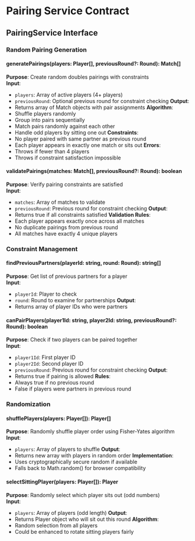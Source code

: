 # Pairing Service Contract

## PairingService Interface

### Random Pairing Generation

#### generatePairings(players: Player[], previousRound?: Round): Match[]
**Purpose**: Create random doubles pairings with constraints  
**Input**: 
- `players`: Array of active players (4+ players)
- `previousRound`: Optional previous round for constraint checking
**Output**: 
- Returns array of Match objects with pair assignments
**Algorithm**: 
- Shuffle players randomly
- Group into pairs sequentially  
- Match pairs randomly against each other
- Handle odd players by sitting one out
**Constraints**: 
- No player paired with same partner as previous round
- Each player appears in exactly one match or sits out
**Errors**: 
- Throws if fewer than 4 players
- Throws if constraint satisfaction impossible

#### validatePairings(matches: Match[], previousRound?: Round): boolean
**Purpose**: Verify pairing constraints are satisfied  
**Input**: 
- `matches`: Array of matches to validate
- `previousRound`: Previous round for constraint checking
**Output**: 
- Returns true if all constraints satisfied
**Validation Rules**: 
- Each player appears exactly once across all matches
- No duplicate pairings from previous round
- All matches have exactly 4 unique players

### Constraint Management

#### findPreviousPartners(playerId: string, round: Round): string[]
**Purpose**: Get list of previous partners for a player  
**Input**: 
- `playerId`: Player to check
- `round`: Round to examine for partnerships
**Output**: 
- Returns array of player IDs who were partners

#### canPairPlayers(player1Id: string, player2Id: string, previousRound?: Round): boolean
**Purpose**: Check if two players can be paired together  
**Input**: 
- `player1Id`: First player ID
- `player2Id`: Second player ID  
- `previousRound`: Previous round for constraint checking
**Output**: 
- Returns true if pairing is allowed
**Rules**: 
- Always true if no previous round
- False if players were partners in previous round

### Randomization

#### shufflePlayers(players: Player[]): Player[]
**Purpose**: Randomly shuffle player order using Fisher-Yates algorithm  
**Input**: 
- `players`: Array of players to shuffle
**Output**: 
- Returns new array with players in random order
**Implementation**: 
- Uses cryptographically secure random if available
- Falls back to Math.random() for browser compatibility

#### selectSittingPlayer(players: Player[]): Player
**Purpose**: Randomly select which player sits out (odd numbers)  
**Input**: 
- `players`: Array of players (odd length)
**Output**: 
- Returns Player object who will sit out this round
**Algorithm**: 
- Random selection from all players
- Could be enhanced to rotate sitting players fairly